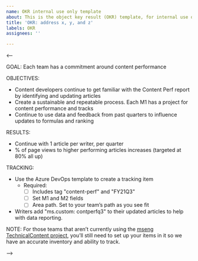 ```yaml
---
name: OKR internal use only template
about: This is the object key result (OKR) template, for internal use only.
title: 'OKR: address x, y, and z'
labels: OKR
assignees: ''

---
```


<--

GOAL:
Each team has a commitment around content performance
 
OBJECTIVES:

- Content developers continue to get familiar with the Content Perf report by identifying and updating articles
- Create a sustainable and repeatable process. Each M1 has a project for content performance and tracks
- Continue to use data and feedback from past quarters to influence updates to formulas and ranking 
 
RESULTS: 

- Continue with 1 article per writer, per quarter
- % of page views to higher performing articles increases (targeted at 80% all up)
 
TRACKING:

- Use the Azure DevOps template to create a tracking item
  - Required:
    - [ ] Includes tag "content-perf" and "FY21Q3"
    - [ ] Set M1 and M2 fields
    - [ ] Area path. Set to your team’s path as you see fit
- Writers add "ms.custom: contperfq3" to their updated articles to help with data reporting.

NOTE: For those teams that aren’t currently using the [mseng TechnicalContent project](https://dev.azure.com/mseng/TechnicalContent), you’ll still need to set up your items in it so we have an accurate inventory and ability to track. 

-->
